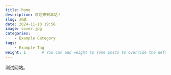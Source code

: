 ```yaml
---
title: home
description: 欢迎来到本站！
slug: 测试
date: 2024-11-10 19:56
image: cover.jpg
categories:
    - Example Category
tags:
    - Example Tag
weight: 1       # You can add weight to some posts to override the default sorting (date descending)
---
```


测试网站。
